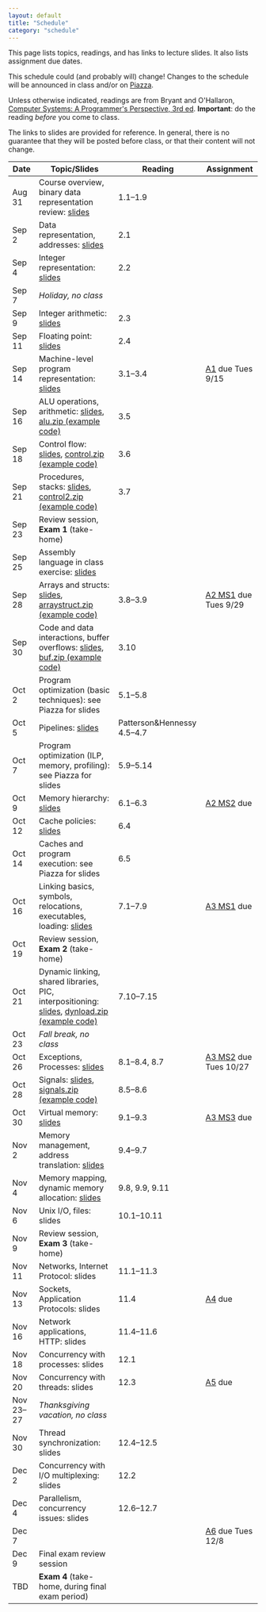 ```yaml
---
layout: default
title: "Schedule"
category: "schedule"
---
```


This page lists topics, readings, and has links to lecture slides.  It also lists assignment due dates.

This schedule could (and probably will) change!  Changes to the schedule will be announced in class and/or on [Piazza](https://piazza.com/jhu/fall2020/601229).

Unless otherwise indicated, readings are from Bryant and O'Hallaron, [Computer Systems: A Programmer's Perspective, 3rd ed](https://csapp.cs.cmu.edu/).  **Important**: do the reading *before* you come to class.

The links to slides are provided for reference.  In general, there is no guarantee that they will be posted before class, or that their content will not change.

Date               | Topic/Slides | Reading | Assignment
------------------ | ------------ | ------- | ----------
Aug 31             | Course overview, binary data representation review: [slides](lectures/lecture01-public.pdf) | 1.1–1.9
Sep 2              | Data representation, addresses: [slides](lectures/lecture02-public.pdf) | 2.1
Sep 4              | Integer representation: [slides](lectures/lecture03-public.pdf) | 2.2
Sep 7              | *Holiday, no class*
Sep 9              | Integer arithmetic: [slides](lectures/lecture04-public.pdf) | 2.3 |
Sep 11             | Floating point: [slides](lectures/lecture05-public.pdf) | 2.4 |
Sep 14             | Machine-level program representation: [slides](lectures/lecture06-public.pdf) | 3.1–3.4 | [A1](assign/assign01.html) due Tues 9/15
Sep 16             | ALU operations, arithmetic: [slides](lectures/lecture07-public.pdf), [alu.zip (example code)](lectures/alu.zip) | 3.5
Sep 18             | Control flow: [slides](lectures/lecture08-public.pdf), [control.zip (example code)](lectures/control.zip) | 3.6 |
Sep 21             | Procedures, stacks: [slides](lectures/lecture09-public.pdf), [control2.zip (example code)](lectures/control2.zip) | 3.7
Sep 23             | Review session, **Exam 1** (take-home)
Sep 25             | Assembly language in class exercise: [slides](lectures/assembly-public.pdf)
Sep 28             | Arrays and structs: [slides](lectures/lecture10-public.pdf), [arraystruct.zip (example code)](lectures/arraystruct.zip) | 3.8–3.9 | [A2 MS1](assign/assign02.html) due Tues 9/29
Sep 30             | Code and data interactions, buffer overflows: [slides](lectures/lecture11-public.pdf), [buf.zip (example code)](lectures/buf.zip) | 3.10
Oct 2              | Program optimization (basic techniques): see Piazza for slides | 5.1–5.8 |
Oct 5              | Pipelines: [slides](lectures/lecture13-public.pdf) | Patterson&amp;Hennessy 4.5–4.7
Oct 7              | Program optimization (ILP, memory, profiling): see Piazza for slides | 5.9–5.14 |
Oct 9              | Memory hierarchy: [slides](lectures/lecture15-public.pdf) | 6.1–6.3 | [A2 MS2](assign/assign02.html) due
Oct 12             | Cache policies: [slides](lectures/lecture16-public.pdf) | 6.4
Oct 14             | Caches and program execution: see Piazza for slides | 6.5 |
Oct 16             | Linking basics, symbols, relocations, executables, loading: [slides](lectures/lecture18-public.pdf) | 7.1–7.9 | [A3 MS1](assign/assign03.html) due
Oct 19             | Review session, **Exam 2** (take-home)
Oct 21             | Dynamic linking, shared libraries, PIC, interpositioning: [slides](lectures/lecture19-public.pdf), [dynload.zip (example code)](lectures/dynload.zip) | 7.10–7.15 |
Oct 23             | *Fall break, no class*
Oct 26             | Exceptions, Processes: [slides](lectures/lecture20-public.pdf) | 8.1–8.4, 8.7 | [A3 MS2](assign/assign03.html) due Tues 10/27
Oct 28             | Signals: [slides](lectures/lecture21-public.pdf), [signals.zip (example code)](lectures/signals.zip) | 8.5–8.6 |
Oct 30             | Virtual memory: [slides](lectures/lecture22-public.pdf) | 9.1–9.3 | [A3 MS3](assign/assign03.html) due
Nov 2              | Memory management, address translation: [slides](lectures/lecture23-public.pdf) | 9.4–9.7
Nov 4              | Memory mapping, dynamic memory allocation: [slides](lectures/lecture24-public.pdf) | 9.8, 9.9, 9.11 |
Nov 6              | Unix I/O, files: slides | 10.1–10.11 |
Nov 9              | Review session, **Exam 3** (take-home)
Nov 11             | Networks, Internet Protocol: slides | 11.1–11.3 |
Nov 13             | Sockets, Application Protocols: slides | 11.4 | [A4](assign/assign04.html) due
Nov 16             | Network applications, HTTP: slides | 11.4–11.6 | 
Nov 18             | Concurrency with processes: slides | 12.1 |
Nov 20             | Concurrency with threads: slides | 12.3 | [A5](assign/assign05.html) due
Nov 23–27          | *Thanksgiving vacation, no class*
Nov 30             | Thread synchronization: slides | 12.4–12.5
Dec 2              | Concurrency with I/O multiplexing: slides | 12.2 |
Dec 4              | Parallelism, concurrency issues: slides | 12.6–12.7 |
Dec 7              | | | [A6](assign/assign06.html) due Tues 12/8
Dec 9              | Final exam review session | |
TBD                | **Exam 4** (take-home, during final exam period)
